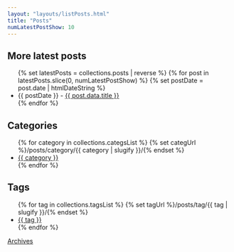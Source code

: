 ```yaml
---
layout: "layouts/listPosts.html"
title: "Posts"
numLatestPostShow: 10
---
```


<h2>More latest posts</h2>

<ul class="posts-container">
    {% set latestPosts = collections.posts | reverse %}
    {% for post in latestPosts.slice(0, numLatestPostShow) %}
        {% set postDate = post.date | htmlDateString %}
        <li>
            <span class="post-date">{{ postDate }}</span> - 
            <a href="{{ post.url }}">{{ post.data.title }}</a>
        </li>
    {% endfor %}
</ul>

<h2>Categories</h2>

<ul class="categs-container categs">
    {% for category in collections.categsList %}
    	{% set categUrl %}/posts/category/{{ category | slugify }}/{% endset %}
        <li><a href="{{ categUrl }}" class="post-categ">{{ category }}</a></li>
    {% endfor %}
</ul>

<h2>Tags</h2>

<ul class="tags-container tags">
    {% for tag in collections.tagsList %}
    	{% set tagUrl %}/posts/tag/{{ tag | slugify }}/{% endset %}
        <li><a href="{{ tagUrl }}" class="post-tag">{{ tag }}</a></li>
    {% endfor %}
</ul>

<div class="archives-link">
<a class="archives-link" href="/archives">Archives</a>
</div>
